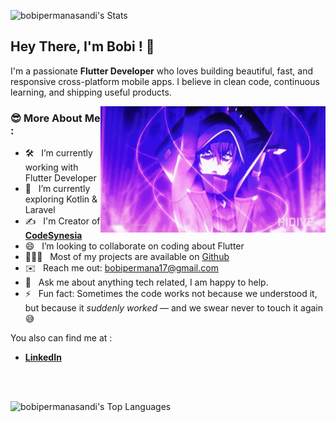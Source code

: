 ![bobipermanasandi's Stats](https://github-readme-stats.vercel.app/api?username=bobipermanasandi&theme=vue-dark&show_icons=true&hide_border=false&count_private=true)

## Hey There, I'm Bobi ! 👋

I'm a passionate **Flutter Developer** who loves building beautiful, fast, and responsive cross-platform mobile apps. I believe in clean code, continuous learning, and shipping useful products.


<img align="right" alt="GIF" src="https://raw.githubusercontent.com/bobipermanasandi/bobipermanasandi/main/assets/gif/cid2.gif" width="360px"/>

### 😎 More About Me :

- 🛠️ &nbsp; I’m currently working with Flutter Developer
- 🚀 &nbsp; I’m currently exploring Kotlin & Laravel
- ✍️ &nbsp; I'm Creator of **[CodeSynesia](https://medium.com/@codesynesia)**
- 😄 &nbsp; I’m looking to collaborate on coding about Flutter
- 👨🏻‍💻 &nbsp; Most of my projects are available on [Github](https://github.com/bobipermanasandi?tab=repositories)
- ✉️ &nbsp; Reach me out: [bobipermana17@gmail.com](mailto:bobipermana17@gmail.com)
- 💬 &nbsp; Ask me about anything tech related, I am happy to help.
- ⚡  &nbsp; Fun fact: Sometimes the code works not because we understood it, but because it *suddenly worked* — and we swear never to touch it again 😅

You also can find me at :
- **[LinkedIn](https://www.linkedin.com/in/bobi-permana-sandi/)**
<br/>
<br/>


![bobipermanasandi's Top Languages](https://github-readme-stats.vercel.app/api/top-langs/?username=bobipermanasandi&theme=vue-dark&show_icons=true&hide_border=false&layout=compact)
